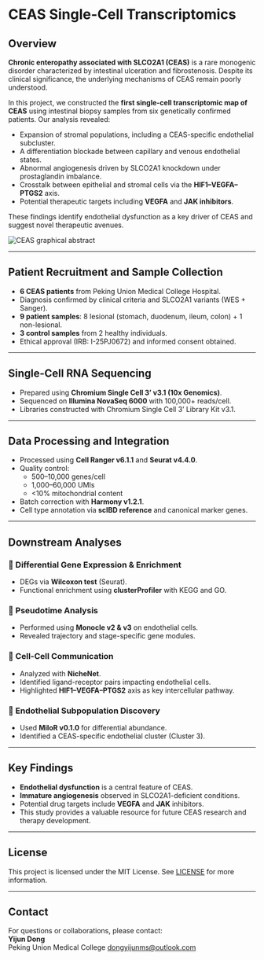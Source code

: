 # CEAS Single-Cell Transcriptomics

## Overview

**Chronic enteropathy associated with SLCO2A1 (CEAS)** is a rare monogenic disorder characterized by intestinal ulceration and fibrostenosis. Despite its clinical significance, the underlying mechanisms of CEAS remain poorly understood.

In this project, we constructed the **first single-cell transcriptomic map of CEAS** using intestinal biopsy samples from six genetically confirmed patients. Our analysis revealed:

- Expansion of stromal populations, including a CEAS-specific endothelial subcluster.
- A differentiation blockade between capillary and venous endothelial states.
- Abnormal angiogenesis driven by SLCO2A1 knockdown under prostaglandin imbalance.
- Crosstalk between epithelial and stromal cells via the **HIF1–VEGFA–PTGS2** axis.
- Potential therapeutic targets including **VEGFA** and **JAK inhibitors**.

These findings identify endothelial dysfunction as a key driver of CEAS and suggest novel therapeutic avenues.

![CEAS graphical abstract](https://github.com/user-attachments/assets/b35ea8f7-9823-4d51-ad06-77f639d41a9f)

---

## Patient Recruitment and Sample Collection

- **6 CEAS patients** from Peking Union Medical College Hospital.
- Diagnosis confirmed by clinical criteria and SLCO2A1 variants (WES + Sanger).
- **9 patient samples**: 8 lesional (stomach, duodenum, ileum, colon) + 1 non-lesional.
- **3 control samples** from 2 healthy individuals.
- Ethical approval (IRB: I-25PJ0672) and informed consent obtained.

---

## Single-Cell RNA Sequencing

- Prepared using **Chromium Single Cell 3’ v3.1 (10x Genomics)**.
- Sequenced on **Illumina NovaSeq 6000** with 100,000+ reads/cell.
- Libraries constructed with Chromium Single Cell 3’ Library Kit v3.1.

---

## Data Processing and Integration

- Processed using **Cell Ranger v6.1.1** and **Seurat v4.4.0**.
- Quality control:
  - 500–10,000 genes/cell
  - 1,000–60,000 UMIs
  - <10% mitochondrial content
- Batch correction with **Harmony v1.2.1**.
- Cell type annotation via **scIBD reference** and canonical marker genes.

---

## Downstream Analyses

### 🔹 Differential Gene Expression & Enrichment

- DEGs via **Wilcoxon test** (Seurat).
- Functional enrichment using **clusterProfiler** with KEGG and GO.

### 🔹 Pseudotime Analysis

- Performed using **Monocle v2 & v3** on endothelial cells.
- Revealed trajectory and stage-specific gene modules.

### 🔹 Cell-Cell Communication

- Analyzed with **NicheNet**.
- Identified ligand-receptor pairs impacting endothelial cells.
- Highlighted **HIF1–VEGFA–PTGS2** axis as key intercellular pathway.

### 🔹 Endothelial Subpopulation Discovery

- Used **MiloR v0.1.0** for differential abundance.
- Identified a CEAS-specific endothelial cluster (Cluster 3).

---

## Key Findings

- **Endothelial dysfunction** is a central feature of CEAS.
- **Immature angiogenesis** observed in SLCO2A1-deficient conditions.
- Potential drug targets include **VEGFA** and **JAK** inhibitors.
- This study provides a valuable resource for future CEAS research and therapy development.

---

## License

This project is licensed under the MIT License. See [LICENSE](LICENSE) for more information.

---

## Contact

For questions or collaborations, please contact:  
**Yijun Dong**  
Peking Union Medical College
dongyijunms@outlook.com
